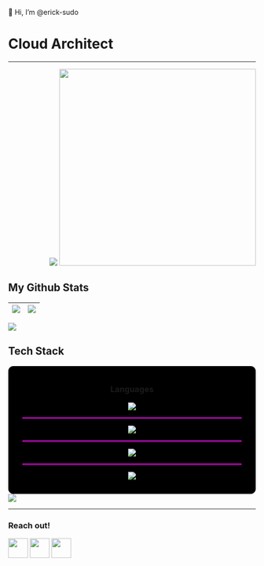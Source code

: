 👋 Hi, I’m @erick-sudo  
# Cloud Architect
****
<div align="right">
  <img src="https://github-readme-stats.vercel.app/api/pin/?username=erick-sudo&repo=codelab"/>
  <img style="height: 10vh" src="https://cdn.pixabay.com/photo/2015/03/06/09/28/earth-661447_960_720.png">
</div>


## My Github Stats
<img src="https://github-readme-stats.vercel.app/api?username=erick-sudo&show_icons=true&count_private=true&theme=maroongold"/>|<img src="https://github-readme-streak-stats.herokuapp.com/?user=erick-sudo&theme=maroongold"/>|
|---|---|


<a href="https://readme-stats-cfgj2cxdy.vercel.app/api?username=erick-sudo&count_private=true&show_icons=true&theme=maroongold"></a>

<img src="https://github-readme-stats.vercel.app/api/top-langs?username=erick-sudo&theme=maroongold"/>

## Tech Stack
<div style="border: solid 1px; padding: 1em 2em; border-radius: 10px; background-color: black;" align="center">
  <h3>Languages</h3>
  <p align="center">
    <a href="https://skillicons.dev">
      <img src="https://skillicons.dev/icons?i=c,cpp,cs,java,kotlin,python,ruby,js,html,css" />
    </a>
  </p>
  <hr style="border: solid 1px magenta; ">
  <p align="center">
    <a href="https://skillicons.dev">
      <img src="https://skillicons.dev/icons?i=linux,aws,kali" />
    </a>
  </p>
  <hr style="border: solid 1px magenta; ">
  <p align="center">
    <a href="https://skillicons.dev">
      <img src="https://skillicons.dev/icons?i=mysql,postgres,mongodb,sqlite" />
    </a>
  </p>
  <hr style="border: solid 1px magenta; ">
  <p align="center">
    <a href="https://skillicons.dev">
      <img src="https://skillicons.dev/icons?i=tailwind,react,spring,visualstudio,git,kubernetes,docker,vim,androidstudio,dotnet,eclipse,heroku,jquery,ktor,matlab,nodejs,postman&perline=8" />
    </a>
  </p>
</div>

<img src="https://skillicons.dev/icons?i=django" />

***
### Reach out!

<div>
  <a href="https://www.instagram.com/"><img src="https://skillicons.dev/icons?i=github" width="40" /></a>
  <a href="https://www.instagram.com/"><img src="https://skillicons.dev/icons?i=twitter" width="40" /></a>
  <a href="https://www.instagram.com/"><img src="https://skillicons.dev/icons?i=instagram" width="40" /></a>
</div>

